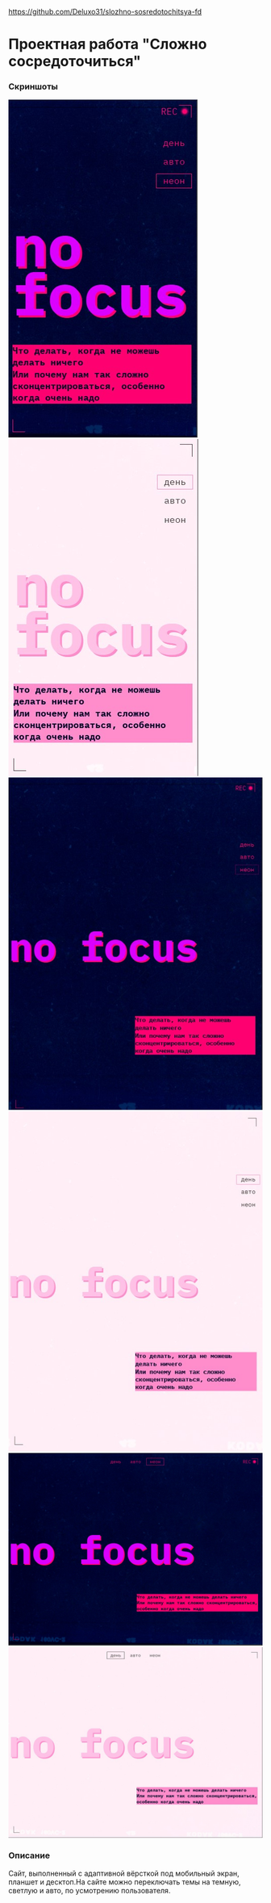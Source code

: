 https://github.com/Deluxo31/slozhno-sosredotochitsya-fd
# Проектная работа "Сложно сосредоточиться"

### Скриншоты

![](./screenshots/dark-theme-mobile.jpg)
![](./screenshots/light-theme-mobile.jpg)
![](./screenshots/dark-theme-tablet.jpg)
![](./screenshots/light-theme-tablet.jpg)
![](./screenshots/dark-theme-desktop.jpg)
![](./screenshots/light-theme-desktop.jpg)

### Описание

Сайт, выполненный с адаптивной вёрсткой под мобильный экран, планшет и десктоп.На сайте можно переключать темы на темную, светлую и авто, по усмотрению пользователя.